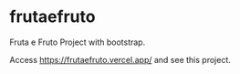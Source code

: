 # frutaefruto
Fruta e Fruto Project with bootstrap.

Access https://frutaefruto.vercel.app/ and see this project.

